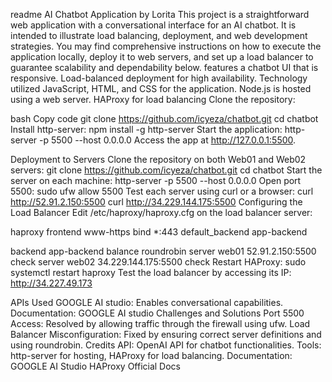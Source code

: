 readme
AI Chatbot Application by Lorita
This project is a straightforward web application with a conversational interface for an AI chatbot. It is intended to illustrate load balancing, deployment, and web development strategies. You may find comprehensive instructions on how to execute the application locally, deploy it to web servers, and set up a load balancer to guarantee scalability and dependability below.
features a chatbot UI that is responsive.
Load-balanced deployment for high availability.
Technology utilized JavaScript, HTML, and CSS for the application.
Node.js is hosted using a web server.
HAProxy for load balancing
Clone the repository:

bash
Copy code
git clone  https://github.com/icyeza/chatbot.git
cd chatbot
Install http-server: npm install -g http-server
Start the application: http-server -p 5500 --host 0.0.0.0
Access the app at http://127.0.0.1:5500.

Deployment to Servers
Clone the repository on both Web01 and Web02 servers:
git clone https://github.com/icyeza/chatbot.git
cd chatbot
Start the server on each machine: http-server -p 5500 --host 0.0.0.0
Open port 5500:
sudo ufw allow 5500
Test each server using curl or a browser:
curl http://52.91.2.150:5500
curl http://34.229.144.175:5500
Configuring the Load Balancer
Edit /etc/haproxy/haproxy.cfg on the load balancer server:

haproxy
frontend www-https
    bind *:443
    default_backend app-backend

backend app-backend
    balance roundrobin
    server web01 52.91.2.150:5500 check
    server web02 34.229.144.175:5500 check
Restart HAProxy: sudo systemctl restart haproxy
Test the load balancer by accessing its IP: http://34.227.49.173

APIs Used
GOOGLE AI studio: Enables conversational capabilities.
Documentation: GOOGLE AI studio
Challenges and Solutions
Port 5500 Access: Resolved by allowing traffic through the firewall using ufw.
Load Balancer Misconfiguration: Fixed by ensuring correct server definitions and using roundrobin.
Credits
API: OpenAI API for chatbot functionalities.
Tools: http-server for hosting, HAProxy for load balancing.
Documentation:
GOOGLE AI Studio
HAProxy Official Docs
